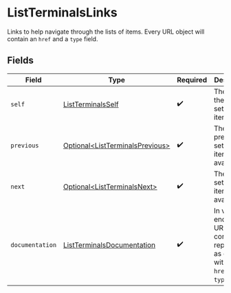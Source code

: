 # ListTerminalsLinks

Links to help navigate through the lists of items. Every URL object will contain an `href` and a `type` field.


## Fields

| Field                                                                                      | Type                                                                                       | Required                                                                                   | Description                                                                                |
| ------------------------------------------------------------------------------------------ | ------------------------------------------------------------------------------------------ | ------------------------------------------------------------------------------------------ | ------------------------------------------------------------------------------------------ |
| `self`                                                                                     | [ListTerminalsSelf](../../models/operations/ListTerminalsSelf.md)                          | :heavy_check_mark:                                                                         | The URL to the current set of items.                                                       |
| `previous`                                                                                 | [Optional\<ListTerminalsPrevious>](../../models/operations/ListTerminalsPrevious.md)       | :heavy_check_mark:                                                                         | The previous set of items, if available.                                                   |
| `next`                                                                                     | [Optional\<ListTerminalsNext>](../../models/operations/ListTerminalsNext.md)               | :heavy_check_mark:                                                                         | The next set of items, if available.                                                       |
| `documentation`                                                                            | [ListTerminalsDocumentation](../../models/operations/ListTerminalsDocumentation.md)        | :heavy_check_mark:                                                                         | In v2 endpoints, URLs are commonly represented as objects with an `href` and `type` field. |